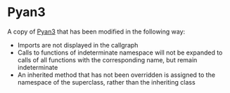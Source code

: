 # Pyan3

A copy of [Pyan3](https://github.com/Technologicat/pyan) that has been modified in the following way:
* Imports are not displayed in the callgraph
* Calls to functions of indeterminate namespace will not be expanded to calls of all functions with the corresponding name, but remain indeterminate
* An inherited method that has not been overridden is assigned to the namespace of the superclass, rather than the inheriting class
